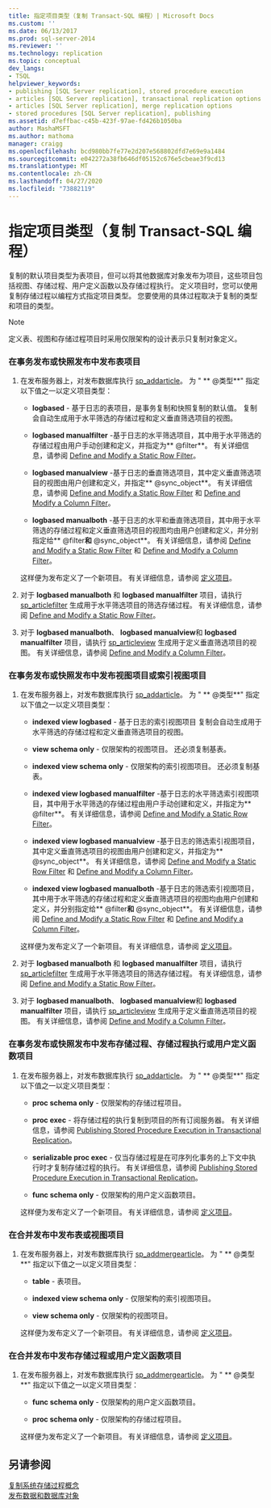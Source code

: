 ```yaml
---
title: 指定项目类型（复制 Transact-SQL 编程）| Microsoft Docs
ms.custom: ''
ms.date: 06/13/2017
ms.prod: sql-server-2014
ms.reviewer: ''
ms.technology: replication
ms.topic: conceptual
dev_langs:
- TSQL
helpviewer_keywords:
- publishing [SQL Server replication], stored procedure execution
- articles [SQL Server replication], transactional replication options
- articles [SQL Server replication], merge replication options
- stored procedures [SQL Server replication], publishing
ms.assetid: d7effbac-c45b-423f-97ae-fd426b1050ba
author: MashaMSFT
ms.author: mathoma
manager: craigg
ms.openlocfilehash: bcd980bb7fe77e2d207e568802dfd7e69e9a1484
ms.sourcegitcommit: e042272a38fb646df05152c676e5cbeae3f9cd13
ms.translationtype: MT
ms.contentlocale: zh-CN
ms.lasthandoff: 04/27/2020
ms.locfileid: "73882119"
---
```

# <a name="specify-article-types-replication-transact-sql-programming"></a>指定项目类型（复制 Transact-SQL 编程）
  复制的默认项目类型为表项目，但可以将其他数据库对象发布为项目，这些项目包括视图、存储过程、用户定义函数以及存储过程执行。 定义项目时，您可以使用复制存储过程以编程方式指定项目类型。 您要使用的具体过程取决于复制的类型和项目的类型。  
  
> [!NOTE]  
>  定义表、视图和存储过程项目时采用仅限架构的设计表示只复制对象定义。  
  
### <a name="to-publish-a-table-article-in-a-transactional-or-snapshot-publication"></a>在事务发布或快照发布中发布表项目  
  
1.  在发布服务器上，对发布数据库执行 [sp_addarticle](/sql/relational-databases/system-stored-procedures/sp-addarticle-transact-sql)。 为 " ** \@类型**" 指定以下值之一以定义项目类型：  
  
    -   **logbased** - 基于日志的表项目，是事务复制和快照复制的默认值。 复制会自动生成用于水平筛选的存储过程和定义垂直筛选项目的视图。  
  
    -   **logbased manualfilter** -基于日志的水平筛选项目，其中用于水平筛选的存储过程由用户手动创建和定义，并指定为** \@filter**。 有关详细信息，请参阅 [Define and Modify a Static Row Filter](define-and-modify-a-static-row-filter.md)。  
  
    -   **logbased manualview** -基于日志的垂直筛选项目，其中定义垂直筛选项目的视图由用户创建和定义，并指定** \@sync_object**。 有关详细信息，请参阅 [Define and Modify a Static Row Filter](define-and-modify-a-static-row-filter.md) 和 [Define and Modify a Column Filter](define-and-modify-a-column-filter.md)。  
  
    -   **logbased manualboth** -基于日志的水平和垂直筛选项目，其中用于水平筛选的存储过程和定义垂直筛选项目的视图均由用户创建和定义，并分别指定给** \@filter**和** \@sync_object**。 有关详细信息，请参阅 [Define and Modify a Static Row Filter](define-and-modify-a-static-row-filter.md) 和 [Define and Modify a Column Filter](define-and-modify-a-column-filter.md)。  
  
     这样便为发布定义了一个新项目。 有关详细信息，请参阅 [定义项目](define-an-article.md)。  
  
2.  对于 **logbased manualboth** 和 **logbased manualfilter** 项目，请执行 [sp_articlefilter](/sql/relational-databases/system-stored-procedures/sp-articlefilter-transact-sql) 生成用于水平筛选项目的筛选存储过程。 有关详细信息，请参阅 [Define and Modify a Static Row Filter](define-and-modify-a-static-row-filter.md)。  
  
3.  对于 **logbased manualboth**、 **logbased manualview**和 **logbased manualfilter** 项目，请执行 [sp_articleview](/sql/relational-databases/system-stored-procedures/sp-articleview-transact-sql) 生成用于定义垂直筛选项目的视图。 有关详细信息，请参阅 [Define and Modify a Column Filter](define-and-modify-a-column-filter.md)。  
  
### <a name="to-publish-a-view-or-indexed-view-article-in-a-transactional-or-snapshot-publication"></a>在事务发布或快照发布中发布视图项目或索引视图项目  
  
1.  在发布服务器上，对发布数据库执行 [sp_addarticle](/sql/relational-databases/system-stored-procedures/sp-addarticle-transact-sql)。 为 " ** \@类型**" 指定以下值之一以定义项目类型：  
  
    -   **indexed view logbased** - 基于日志的索引视图项目 复制会自动生成用于水平筛选的存储过程和定义垂直筛选项目的视图。  
  
    -   **view schema only** - 仅限架构的视图项目。 还必须复制基表。  
  
    -   **indexed view schema only** - 仅限架构的索引视图项目。 还必须复制基表。  
  
    -   **indexed view logbased manualfilter** -基于日志的水平筛选索引视图项目，其中用于水平筛选的存储过程由用户手动创建和定义，并指定为** \@filter**。 有关详细信息，请参阅 [Define and Modify a Static Row Filter](define-and-modify-a-static-row-filter.md)。  
  
    -   **indexed view logbased manualview** -基于日志的筛选索引视图项目，其中定义垂直筛选项目的视图由用户创建和定义，并指定为** \@sync_object**。 有关详细信息，请参阅 [Define and Modify a Static Row Filter](define-and-modify-a-static-row-filter.md) 和 [Define and Modify a Column Filter](define-and-modify-a-column-filter.md)。  
  
    -   **indexed view logbased manualboth** -基于日志的筛选索引视图项目，其中用于水平筛选的存储过程和定义垂直筛选项目的视图均由用户创建和定义，并分别指定给** \@filter**和** \@sync_object**。 有关详细信息，请参阅 [Define and Modify a Static Row Filter](define-and-modify-a-static-row-filter.md) 和 [Define and Modify a Column Filter](define-and-modify-a-column-filter.md)。  
  
     这样便为发布定义了一个新项目。 有关详细信息，请参阅 [定义项目](define-an-article.md)。  
  
2.  对于 **logbased manualboth** 和 **logbased manualfilter** 项目，请执行 [sp_articlefilter](/sql/relational-databases/system-stored-procedures/sp-articlefilter-transact-sql) 生成用于水平筛选项目的筛选存储过程。 有关详细信息，请参阅 [Define and Modify a Static Row Filter](define-and-modify-a-static-row-filter.md)。  
  
3.  对于 **logbased manualboth**、 **logbased manualview**和 **logbased manualfilter** 项目，请执行 [sp_articleview](/sql/relational-databases/system-stored-procedures/sp-articleview-transact-sql) 生成用于定义垂直筛选项目的视图。 有关详细信息，请参阅 [Define and Modify a Column Filter](define-and-modify-a-column-filter.md)。  
  
### <a name="to-publish-a-stored-procedure-stored-procedure-execution-or-user-defined-function-article-in-a-transactional-or-snapshot-publication"></a>在事务发布或快照发布中发布存储过程、存储过程执行或用户定义函数项目  
  
1.  在发布服务器上，对发布数据库执行 [sp_addarticle](/sql/relational-databases/system-stored-procedures/sp-addarticle-transact-sql)。 为 " ** \@类型**" 指定以下值之一以定义项目类型：  
  
    -   **proc schema only** - 仅限架构的存储过程项目。  
  
    -   **proc exec** - 将存储过程的执行复制到项目的所有订阅服务器。 有关详细信息，请参阅 [Publishing Stored Procedure Execution in Transactional Replication](../transactional/publishing-stored-procedure-execution-in-transactional-replication.md)。  
  
    -   **serializable proc exec** - 仅当存储过程是在可序列化事务的上下文中执行时才复制存储过程的执行。 有关详细信息，请参阅 [Publishing Stored Procedure Execution in Transactional Replication](../transactional/publishing-stored-procedure-execution-in-transactional-replication.md)。  
  
    -   **func schema only** - 仅限架构的用户定义函数项目。  
  
     这样便为发布定义了一个新项目。 有关详细信息，请参阅 [定义项目](define-an-article.md)。  
  
### <a name="to-publish-a-table-or-view-article-in-a-merge-publication"></a>在合并发布中发布表或视图项目  
  
1.  在发布服务器上，对发布数据库执行 [sp_addmergearticle](/sql/relational-databases/system-stored-procedures/sp-addmergearticle-transact-sql)。 为 " ** \@类型**" 指定以下值之一以定义项目类型：  
  
    -   **table** - 表项目。  
  
    -   **indexed view schema only** - 仅限架构的索引视图项目。  
  
    -   **view schema only** - 仅限架构的视图项目。  
  
     这样便为发布定义了一个新项目。 有关详细信息，请参阅 [定义项目](define-an-article.md)。  
  
### <a name="to-publish-a-stored-procedure-or-user-defined-function-article-in-a-merge-publication"></a>在合并发布中发布存储过程或用户定义函数项目  
  
1.  在发布服务器上，对发布数据库执行 [sp_addmergearticle](/sql/relational-databases/system-stored-procedures/sp-addmergearticle-transact-sql)。 为 " ** \@类型**" 指定以下值之一以定义项目类型：  
  
    -   **func schema only** - 仅限架构的用户定义函数项目。  
  
    -   **proc schema only** - 仅限架构的存储过程项目。  
  
     这样便为发布定义了一个新项目。 有关详细信息，请参阅 [定义项目](define-an-article.md)。  
  
## <a name="see-also"></a>另请参阅  
 [复制系统存储过程概念](../concepts/replication-system-stored-procedures-concepts.md)   
 [发布数据和数据库对象](publish-data-and-database-objects.md)  
  
  
